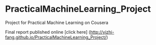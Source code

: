 # PracticalMachineLearning_Project
Project for Practical Machine Learning on Cousera

Final report published online [click here] (http://yizhi-fang.github.io/PracticalMachineLearning_Project/)
